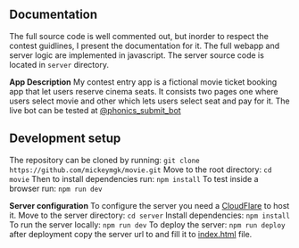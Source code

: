 ## Documentation
The full source code is well commented out, but inorder to respect the contest guidlines, I present the documentation for it.
The full webapp and server logic are implemented in javascript.
The server source code is located in `server` directory.

**App Description**
My contest entry app is a fictional movie ticket booking app that let users reserve cinema seats. It consists two pages one where users select movie and other which lets users select seat and pay for it. The live bot can be tested at [@phonics_submit_bot](https://t.me/phonics_submit_bot)

## Development setup

The repository can be cloned by running:
`git clone https://github.com/mickeymgk/movie.git`
Move to the root directory: 
`cd movie`
Then to install dependencies run: 
`npm install` 
To test inside a browser run: 
`npm run dev`

**Server configuration**
To configure the server you need a [CloudFlare](https://dash.cloudflare.com/) to host it.
Move to the server directory: 
`cd server`
Install dependencies: 
`npm install`
To run the server locally: 
`npm run dev`
To deploy the server: 
`npm run deploy`
after deployment copy the server url to and fill it to [index.html](https://github.com/mickeymgk/movie/blob/a5d36aa66823191bf425e11c05f44425f80867e0/index.html#L50C13-L50C13) file. 